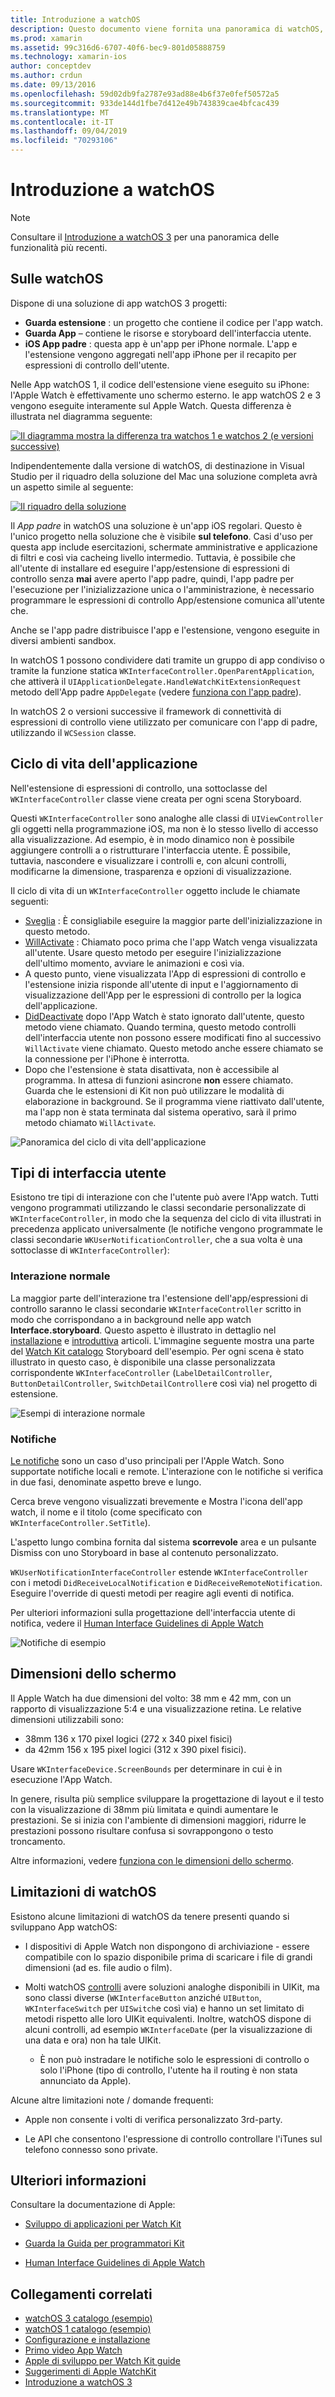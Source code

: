 ```yaml
---
title: Introduzione a watchOS
description: Questo documento viene fornita una panoramica di watchOS, che descrive il ciclo di vita dell'applicazione, i tipi di interfaccia utente, le dimensioni dello schermo, limitazioni e altro ancora.
ms.prod: xamarin
ms.assetid: 99c316d6-6707-40f6-bec9-801d05888759
ms.technology: xamarin-ios
author: conceptdev
ms.author: crdun
ms.date: 09/13/2016
ms.openlocfilehash: 59d02db9fa2787e93ad88e4b6f37e0fef50572a5
ms.sourcegitcommit: 933de144d1fbe7d412e49b743839cae4bfcac439
ms.translationtype: MT
ms.contentlocale: it-IT
ms.lasthandoff: 09/04/2019
ms.locfileid: "70293106"
---
```

# <a name="introduction-to-watchos"></a>Introduzione a watchOS

> [!NOTE]
> Consultare il [Introduzione a watchOS 3](~/ios/watchos/platform/introduction-to-watchos3/index.md) per una panoramica delle funzionalità più recenti.

## <a name="about-watchos"></a>Sulle watchOS

Dispone di una soluzione di app watchOS 3 progetti:

- **Guarda estensione** : un progetto che contiene il codice per l'app watch.
- **Guarda App** – contiene le risorse e storyboard dell'interfaccia utente.
- **iOS App padre** : questa app è un'app per iPhone normale. L'app e l'estensione vengono aggregati nell'app iPhone per il recapito per espressioni di controllo dell'utente.

Nelle App watchOS 1, il codice dell'estensione viene eseguito su iPhone: l'Apple Watch è effettivamente uno schermo esterno. le app watchOS 2 e 3 vengono eseguite interamente sul Apple Watch. Questa differenza è illustrata nel diagramma seguente:

[![](intro-to-watchos-images/arch-sml.png "Il diagramma mostra la differenza tra watchos 1 e watchos 2 (e versioni successive)")](intro-to-watchos-images/arch.png#lightbox)

Indipendentemente dalla versione di watchOS, di destinazione in Visual Studio per il riquadro della soluzione del Mac una soluzione completa avrà un aspetto simile al seguente:

[![](intro-to-watchos-images/projectstructure-sml.png "Il riquadro della soluzione")](intro-to-watchos-images/projectstructure.png#lightbox)

Il *App padre* in watchOS una soluzione è un'app iOS regolari. Questo è l'unico progetto nella soluzione che è visibile **sul telefono**. Casi d'uso per questa app include esercitazioni, schermate amministrative e applicazione di filtri e così via cacheing livello intermedio. Tuttavia, è possibile che all'utente di installare ed eseguire l'app/estensione di espressioni di controllo senza **mai** avere aperto l'app padre, quindi, l'app padre per l'esecuzione per l'inizializzazione unica o l'amministrazione, è necessario programmare le espressioni di controllo App/estensione comunica all'utente che.

Anche se l'app padre distribuisce l'app e l'estensione, vengono eseguite in diversi ambienti sandbox.

In watchOS 1 possono condividere dati tramite un gruppo di app condiviso o tramite la funzione statica `WKInterfaceController.OpenParentApplication`, che attiverà il `UIApplicationDelegate.HandleWatchKitExtensionRequest` metodo dell'App padre `AppDelegate` (vedere [funziona con l'app padre](~/ios/watchos/app-fundamentals/parent-app.md)).

In watchOS 2 o versioni successive il framework di connettività di espressioni di controllo viene utilizzato per comunicare con l'app di padre, utilizzando il `WCSession` classe.

## <a name="application-lifecycle"></a>Ciclo di vita dell'applicazione

Nell'estensione di espressioni di controllo, una sottoclasse del `WKInterfaceController` classe viene creata per ogni scena Storyboard.

Questi `WKInterfaceController` sono analoghe alle classi di `UIViewController` gli oggetti nella programmazione iOS, ma non è lo stesso livello di accesso alla visualizzazione.
Ad esempio, è in modo dinamico non è possibile aggiungere controlli a o ristrutturare l'interfaccia utente.
È possibile, tuttavia, nascondere e visualizzare i controlli e, con alcuni controlli, modificarne la dimensione, trasparenza e opzioni di visualizzazione.

Il ciclo di vita di un `WKInterfaceController` oggetto include le chiamate seguenti:

- [Sveglia](xref:WatchKit.WKInterfaceController.Awake*) : È consigliabile eseguire la maggior parte dell'inizializzazione in questo metodo.
- [WillActivate](xref:WatchKit.WKInterfaceController.WillActivate) : Chiamato poco prima che l'app Watch venga visualizzata all'utente. Usare questo metodo per eseguire l'inizializzazione dell'ultimo momento, avviare le animazioni e così via.
- A questo punto, viene visualizzata l'App di espressioni di controllo e l'estensione inizia risponde all'utente di input e l'aggiornamento di visualizzazione dell'App per le espressioni di controllo per la logica dell'applicazione.
- [DidDeactivate](xref:WatchKit.WKInterfaceController.DidDeactivate) dopo l'App Watch è stato ignorato dall'utente, questo metodo viene chiamato. Quando termina, questo metodo controlli dell'interfaccia utente non possono essere modificati fino al successivo `WillActivate` viene chiamato. Questo metodo anche essere chiamato se la connessione per l'iPhone è interrotta.
- Dopo che l'estensione è stata disattivata, non è accessibile al programma. In attesa di funzioni asincrone **non** essere chiamato. Guarda che le estensioni di Kit non può utilizzare le modalità di elaborazione in background. Se il programma viene riattivato dall'utente, ma l'app non è stata terminata dal sistema operativo, sarà il primo metodo chiamato `WillActivate`.

![](intro-to-watchos-images/wkinterfacecontrollerlifecycle.png "Panoramica del ciclo di vita dell'applicazione")

## <a name="types-of-user-interface"></a>Tipi di interfaccia utente

Esistono tre tipi di interazione con che l'utente può avere l'App watch.
Tutti vengono programmati utilizzando le classi secondarie personalizzate di `WKInterfaceController`, in modo che la sequenza del ciclo di vita illustrati in precedenza applicato universalmente (le notifiche vengono programmate le classi secondarie `WKUserNotificationController`, che a sua volta è una sottoclasse di `WKInterfaceController`):

### <a name="normal-interaction"></a>Interazione normale

La maggior parte dell'interazione tra l'estensione dell'app/espressioni di controllo saranno le classi secondarie `WKInterfaceController` scritto in modo che corrispondano a in background nelle app watch **Interface.storyboard**. Questo aspetto è illustrato in dettaglio nel [installazione](~/ios/watchos/get-started/installation.md) e [introduttiva](~/ios/watchos/get-started/index.md) articoli.
L'immagine seguente mostra una parte del [Watch Kit catalogo](https://docs.microsoft.com/samples/xamarin/ios-samples/watchos-watchkitcatalog) Storyboard dell'esempio. Per ogni scena è stato illustrato in questo caso, è disponibile una classe personalizzata corrispondente `WKInterfaceController` (`LabelDetailController`, `ButtonDetailController`, `SwitchDetailController`e così via) nel progetto di estensione.

![](intro-to-watchos-images/scenes.png "Esempi di interazione normale")

### <a name="notifications"></a>Notifiche

[Le notifiche](~/ios/watchos/platform/notifications.md) sono un caso d'uso principali per l'Apple Watch. Sono supportate notifiche locali e remote. L'interazione con le notifiche si verifica in due fasi, denominate aspetto breve e lungo.

Cerca breve vengono visualizzati brevemente e Mostra l'icona dell'app watch, il nome e il titolo (come specificato con `WKInterfaceController.SetTitle`).

L'aspetto lungo combina fornita dal sistema **scorrevole** area e un pulsante Dismiss con uno Storyboard in base al contenuto personalizzato.

`WKUserNotificationInterfaceController` estende `WKInterfaceController` con i metodi `DidReceiveLocalNotification` e `DidReceiveRemoteNotification`.
Eseguire l'override di questi metodi per reagire agli eventi di notifica.

Per ulteriori informazioni sulla progettazione dell'interfaccia utente di notifica, vedere il [Human Interface Guidelines di Apple Watch](https://developer.apple.com/library/prerelease/ios/documentation/UserExperience/Conceptual/WatchHumanInterfaceGuidelines/Notifications.html#//apple_ref/doc/uid/TP40014992-CH20-SW1)

![](intro-to-watchos-images/notifications.png "Notifiche di esempio")

## <a name="screen-sizes"></a>Dimensioni dello schermo

Il Apple Watch ha due dimensioni del volto: 38 mm e 42 mm, con un rapporto di visualizzazione 5:4 e una visualizzazione retina. Le relative dimensioni utilizzabili sono:

- 38mm 136 x 170 pixel logici (272 x 340 pixel fisici)
- da 42mm 156 x 195 pixel logici (312 x 390 pixel fisici).

Usare `WKInterfaceDevice.ScreenBounds` per determinare in cui è in esecuzione l'App Watch.

In genere, risulta più semplice sviluppare la progettazione di layout e il testo con la visualizzazione di 38mm più limitata e quindi aumentare le prestazioni.
Se si inizia con l'ambiente di dimensioni maggiori, ridurre le prestazioni possono risultare confusa si sovrappongono o testo troncamento.

Altre informazioni, vedere [funziona con le dimensioni dello schermo](~/ios/watchos/app-fundamentals/screen-sizes.md).


## <a name="limitations-of-watchos"></a>Limitazioni di watchOS

Esistono alcune limitazioni di watchOS da tenere presenti quando si sviluppano App watchOS:

- I dispositivi di Apple Watch non dispongono di archiviazione - essere compatibile con lo spazio disponibile prima di scaricare i file di grandi dimensioni (ad es. file audio o film).

- Molti watchOS [controlli](~/ios/watchos/user-interface/index.md) avere soluzioni analoghe disponibili in UIKit, ma sono classi diverse (`WKInterfaceButton` anziché `UIButton`, `WKInterfaceSwitch` per `UISwitch`e così via) e hanno un set limitato di metodi rispetto alle loro UIKit equivalenti. Inoltre, watchOS dispone di alcuni controlli, ad esempio `WKInterfaceDate` (per la visualizzazione di una data e ora) non ha tale UIKit.

  - È non può instradare le notifiche solo le espressioni di controllo o solo l'iPhone (tipo di controllo, l'utente ha il routing è non stata annunciato da Apple).

Alcune altre limitazioni note / domande frequenti:

- Apple non consente i volti di verifica personalizzato 3rd-party.

- Le API che consentono l'espressione di controllo controllare l'iTunes sul telefono connesso sono private.


## <a name="further-reading"></a>Ulteriori informazioni

Consultare la documentazione di Apple:

- [Sviluppo di applicazioni per Watch Kit](https://developer.apple.com/library/prerelease/ios/documentation/General/Conceptual/WatchKitProgrammingGuide/index.html#//apple_ref/doc/uid/TP40014969-CH8-SW1)

- [Guarda la Guida per programmatori Kit](https://developer.apple.com/library/prerelease/ios/documentation/General/Conceptual/WatchKitProgrammingGuide/DesigningaWatchKitApp.html)

- [Human Interface Guidelines di Apple Watch](https://developer.apple.com/library/prerelease/ios/documentation/UserExperience/Conceptual/WatchHumanInterfaceGuidelines/index.html#//apple_ref/doc/uid/TP40014992-CH3-SW1)


## <a name="related-links"></a>Collegamenti correlati

- [watchOS 3 catalogo (esempio)](https://docs.microsoft.com/samples/xamarin/ios-samples/watchos-watchkitcatalog)
- [watchOS 1 catalogo (esempio)](https://docs.microsoft.com/samples/xamarin/ios-samples/watchos-watchkitcatalog)
- [Configurazione e installazione](~/ios/watchos/get-started/installation.md)
- [Primo video App Watch](https://blog.xamarin.com/your-first-watch-kit-app/)
- [Apple di sviluppo per Watch Kit guide](https://developer.apple.com/library/prerelease/ios/documentation/General/Conceptual/WatchKitProgrammingGuide/index.html)
- [Suggerimenti di Apple WatchKit](https://developer.apple.com/watchkit/tips/)
- [Introduzione a watchOS 3](~/ios/watchos/platform/introduction-to-watchos3/index.md)
